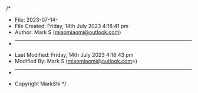 /*
 * File: 2023-07-14-
 * File Created: Friday, 14th July 2023 4:18:41 pm
 * Author: Mark S (miaomiaomi@outlook.com)
 * -----
 * Last Modified: Friday, 14th July 2023 4:18:43 pm
 * Modified By: Mark S (miaomiaomi@outlook.com>)
 * -----
 * Copyright MarkShi
 */

